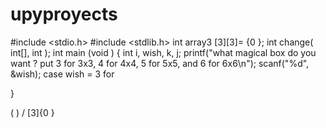 # upyproyects
#include <stdio.h>
#include <stdlib.h>
int array3  [3][3]= {0 };
int change( int[], int  );
int main (void  )
{
int i, wish, k, j;
printf("what magical box do you want ? put 3 for 3x3, 4 for 4x4, 5 for 5x5, and 6 for 6x6\n");
scanf("%d", &wish);
case wish = 3
for 

}


(  )  \/ 
[3]{0 }
